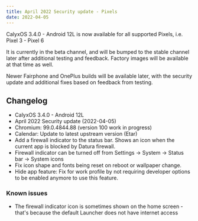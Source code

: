 ```yaml
---
title: April 2022 Security update - Pixels
date: 2022-04-05
---
```


CalyxOS 3.4.0 - Android 12L is now available for all supported Pixels, i.e. Pixel 3 - Pixel 6

It is currently in the beta channel, and will be bumped to the stable channel later after additional testing and feedback. Factory images will be available at that time as well.

Newer Fairphone and OnePlus builds will be available later, with the security update and additional fixes based on feedback from testing.

## Changelog
* CalyxOS 3.4.0 - Android 12L
* April 2022 Security update (2022-04-05)
* Chromium: 99.0.4844.88 (version 100 work in progress)
* Calendar: Update to latest upstream version (Etar)
* Add a firewall indicator to the status bar. Shows an icon when the current app is blocked by Datura firewall.
* Firewall indicator can be turned off from Settings -> System -> Status bar -> System icons
* Fix icon shape and fonts being reset on reboot or wallpaper change.
* Hide app feature: Fix for work profile by not requiring developer options to be enabled anymore to use this feature.

### Known issues
* The firewall indicator icon is sometimes shown on the home screen - that's because the default Launcher does not have internet access
